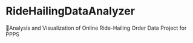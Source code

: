 # RideHailingDataAnalyzer
🚖Analysis and Visualization of Online Ride-Hailing Order Data Project for PPPS
